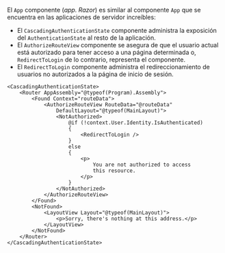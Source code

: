 El `App` componente (*app. Razor*) es similar al componente `App` que se encuentra en las aplicaciones de servidor increíbles:

* El `CascadingAuthenticationState` componente administra la exposición del `AuthenticationState` al resto de la aplicación.
* El `AuthorizeRouteView` componente se asegura de que el usuario actual está autorizado para tener acceso a una página determinada o, `RedirectToLogin` de lo contrario, representa el componente.
* El `RedirectToLogin` componente administra el redireccionamiento de usuarios no autorizados a la página de inicio de sesión.

```razor
<CascadingAuthenticationState>
    <Router AppAssembly="@typeof(Program).Assembly">
        <Found Context="routeData">
            <AuthorizeRouteView RouteData="@routeData" 
                DefaultLayout="@typeof(MainLayout)">
                <NotAuthorized>
                    @if (!context.User.Identity.IsAuthenticated)
                    {
                        <RedirectToLogin />
                    }
                    else
                    {
                        <p>
                            You are not authorized to access 
                            this resource.
                        </p>
                    }
                </NotAuthorized>
            </AuthorizeRouteView>
        </Found>
        <NotFound>
            <LayoutView Layout="@typeof(MainLayout)">
                <p>Sorry, there's nothing at this address.</p>
            </LayoutView>
        </NotFound>
    </Router>
</CascadingAuthenticationState>
```
